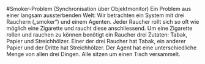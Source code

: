 #Smoker-Problem (Synchronisation über Objektmonitor)
Ein Problem aus einer langsam aussterbenden Welt: Wir betrachten ein System mit drei Rauchern („smoker“) und einem Agenten. Jeder Raucher rollt sich so oft wie möglich eine Zigarette und raucht diese anschliessend. Um eine Zigarette rollen und rauchen zu können benötigt ein Raucher drei Zutaten: Tabak, Papier und Streichhölzer. Einer der drei Raucher hat Tabak, ein anderer Papier und der Dritte hat Streichhölzer. Der Agent hat eine unterschiedliche Menge von allen drei Dingen. Alle sitzen um einen Tisch versammelt.